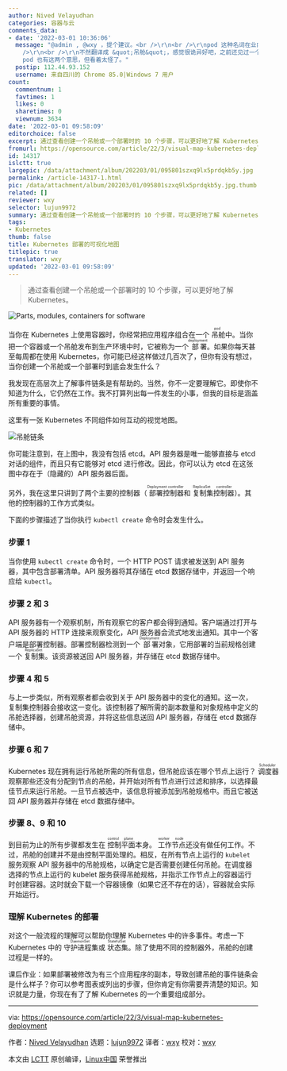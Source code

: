 ```yaml
---
author: Nived Velayudhan
categories: 容器与云
comments_data:
- date: '2022-03-01 10:36:06'
  message: "@admin , @wxy ，提个建议。<br />\r\n<br />\r\npod 这种名词在业内都在使用英文的情况下，建议不要自行选一个解释作翻译，就使用英文，免得产生歧义（除非你是中文社区第一个翻译的人）。<br
    />\r\n<br />\r\n不然翻译成 &quot;吊舱&quot;，感觉很诡异好吧，之前还见过一个人把 pod 译成 &quot;豆荚&quot;，就离谱。虽然
    pod 也有这两个意思，但看着太怪了。"
  postip: 112.44.93.152
  username: 来自四川的 Chrome 85.0|Windows 7 用户
count:
  commentnum: 1
  favtimes: 1
  likes: 0
  sharetimes: 0
  viewnum: 3634
date: '2022-03-01 09:58:09'
editorchoice: false
excerpt: 通过查看创建一个吊舱或一个部署时的 10 个步骤，可以更好地了解 Kubernetes。
fromurl: https://opensource.com/article/22/3/visual-map-kubernetes-deployment
id: 14317
islctt: true
largepic: /data/attachment/album/202203/01/095801szxq9lx5prdqkb5y.jpg
permalink: /article-14317-1.html
pic: /data/attachment/album/202203/01/095801szxq9lx5prdqkb5y.jpg.thumb.jpg
related: []
reviewer: wxy
selector: lujun9972
summary: 通过查看创建一个吊舱或一个部署时的 10 个步骤，可以更好地了解 Kubernetes。
tags:
- Kubernetes
thumb: false
title: Kubernetes 部署的可视化地图
titlepic: true
translator: wxy
updated: '2022-03-01 09:58:09'
---
```



> 
> 通过查看创建一个吊舱或一个部署时的 10 个步骤，可以更好地了解 Kubernetes。
> 
> 
> 


![](/data/attachment/album/202203/01/095801szxq9lx5prdqkb5y.jpg "Parts, modules, containers for software")


当你在 Kubernetes 上使用容器时，你经常把应用程序组合在一个<ruby> 吊舱 <rt>  pod </rt></ruby>中。当你把一个容器或一个吊舱发布到生产环境中时，它被称为一个<ruby> 部署 <rt>  deployment </rt></ruby>。如果你每天甚至每周都在使用 Kubernetes，你可能已经这样做过几百次了，但你有没有想过，当你创建一个吊舱或一个部署时到底会发生什么？


我发现在高层次上了解事件链条是有帮助的。当然，你不一定要理解它。即使你不知道为什么，它仍然在工作。我不打算列出每一件发生的小事，但我的目标是涵盖所有重要的事情。


这里有一张 Kubernetes 不同组件如何互动的视觉地图。


![吊舱链条](/data/attachment/album/202203/01/095811km2pfu1vm1vnvhpj.png "Pod chain")


你可能注意到，在上图中，我没有包括 etcd。API 服务器是唯一能够直接与 etcd 对话的组件，而且只有它能够对 etcd 进行修改。因此，你可以认为 etcd 在这张图中存在于（隐藏的）API 服务器后面。


另外，我在这里只讲到了两个主要的控制器（<ruby> 部署控制器 <rt>  Deployment controller </rt></ruby>和<ruby> 复制集控制器 <rt>  ReplicaSet controller </rt></ruby>）。其他的控制器的工作方式类似。


下面的步骤描述了当你执行 `kubectl create` 命令时会发生什么。


### 步骤 1


当你使用 `kubectl create` 命令时，一个 HTTP POST 请求被发送到 API 服务器，其中包含部署清单。API 服务器将其存储在 etcd 数据存储中，并返回一个响应给 `kubectl`。


### 步骤 2 和 3


API 服务器有一个观察机制，所有观察它的客户都会得到通知。客户端通过打开与 API 服务器的 HTTP 连接来观察变化，API 服务器会流式地发出通知。其中一个客户端是部署控制器。部署控制器检测到一个<ruby> 部署 <rt>  Deployment </rt></ruby>对象，它用部署的当前规格创建一个<ruby> 复制集 <rt>  ReplicaSet </rt></ruby>。该资源被送回 API 服务器，并存储在 etcd 数据存储中。


### 步骤 4 和 5


与上一步类似，所有观察者都会收到关于 API 服务器中的变化的通知。这一次，复制集控制器会接收这一变化。该控制器了解所需的副本数量和对象规格中定义的吊舱选择器，创建吊舱资源，并将这些信息送回 API 服务器，存储在 etcd 数据存储中。


### 步骤 6 和 7


Kubernetes 现在拥有运行吊舱所需的所有信息，但吊舱应该在哪个节点上运行？<ruby> 调度器 <rt>  Scheduler </rt></ruby>观察那些还没有分配到节点的吊舱，并开始对所有节点进行过滤和排序，以选择最佳节点来运行吊舱。一旦节点被选中，该信息将被添加到吊舱规格中。而且它被送回 API 服务器并存储在 etcd 数据存储中。


### 步骤 8、9 和 10


到目前为止的所有步骤都发生在<ruby> 控制平面 <rt>  control plane </rt></ruby>本身。<ruby> 工作节点 <rt>  worker node </rt></ruby>还没有做任何工作。不过，吊舱的创建并不是由控制平面处理的。相反，在所有节点上运行的 `kubelet` 服务观察 API 服务器中的吊舱规格，以确定它是否需要创建任何吊舱。在调度器选择的节点上运行的 kubelet 服务获得吊舱规格，并指示工作节点上的容器运行时创建容器。这时就会下载一个容器镜像（如果它还不存在的话），容器就会实际开始运行。


### 理解 Kubernetes 的部署


对这个一般流程的理解可以帮助你理解 Kubernetes 中的许多事件。考虑一下 Kubernetes 中的<ruby> 守护进程集 <rt>  DaemonSet </rt></ruby>或<ruby> 状态集 <rt>  StatefulSet </rt></ruby>。除了使用不同的控制器外，吊舱的创建过程是一样的。


课后作业：如果部署被修改为有三个应用程序的副本，导致创建吊舱的事件链条会是什么样子？你可以参考图表或列出的步骤，但你肯定有你需要弄清楚的知识。知识就是力量，你现在有了了解 Kubernetes 的一个重要组成部分。




---


via: <https://opensource.com/article/22/3/visual-map-kubernetes-deployment>


作者：[Nived Velayudhan](https://opensource.com/users/nivedv) 选题：[lujun9972](https://github.com/lujun9972) 译者：[wxy](https://github.com/wxy) 校对：[wxy](https://github.com/wxy)


本文由 [LCTT](https://github.com/LCTT/TranslateProject) 原创编译，[Linux中国](https://linux.cn/) 荣誉推出
